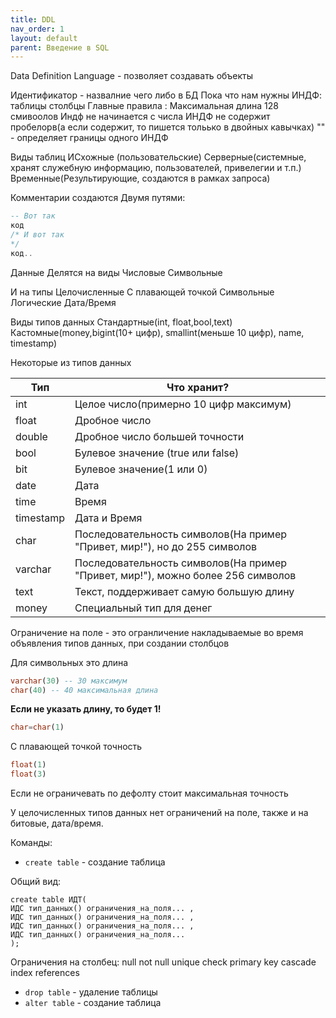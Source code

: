 ```yaml
---
title: DDL
nav_order: 1
layout: default
parent: Введение в SQL
---
```


Data Definition Language - позволяет создавать объекты

Идентификатор - назвалние чего  либо в БД 
Пока что нам нужны ИНДФ:
таблицы
столбцы
Главные правила :
Максимальная длина 128 смивоолов
Индф не начинается с числа
ИНДФ не содержит пробелорв(а если содержит, то пишется тольько в двойных кавычках)
"" - определяет границы одного ИНДФ

Виды таблиц 
ИСхожные (пользовательские)
Серверные(системные, хранят служебную информацию, пользователей, привелегии и т.п.)
Временные(Результирующие, создаются в рамках запроса)


Комментарии создаются Двумя путями:
```sql
-- Вот так
код
/* И вот так
*/
код..
```
Данные
Делятся на виды
Числовые
Символьные

И на типы
Целочисленные 
С плавающей точкой
Символьные
Логические
Дата/Время

Виды типов данных
Стандартные(int, float,bool,text)
Кастомные(money,bigint(10+ цифр), smallint(меньше 10 цифр), name, timestamp)

Некоторые из типов данных

| Тип       | Что хранит?                                                                     |
| --------- | ------------------------------------------------------------------------------- |
| int       | Целое число(примерно 10 цифр максимум)                                          |
| float     | Дробное число                                                                   |
| double    | Дробное число большей точности                                                  |
| bool      | Булевое значение (true или false)                                               |
| bit       | Булевое значение(1 или 0)                                                       |
| date      | Дата                                                                            |
| time      | Время                                                                           |
| timestamp | Дата и Время                                                                    |
| char      | Последовательность символов(На пример "Привет, мир!"), но до 255 символов       |
| varchar   | Последовательность символов(На пример "Привет, мир!"), можно более 256 символов |
| text      | Текст, поддерживает самую большую длину                                         |
| money     | Специальный тип для денег                                                       |

Ограничение на поле - это огранличение накладываемые во время объявления типов данных, при создании столбцов

Для символьных это длина
```sql
varchar(30) -- 30 максимум
char(40) -- 40 максимальная длина
```
**Если не указать длину, то будет 1!**
```sql
char=char(1)
```

С плавающей точкой точность
```sql
float(1)
float(3)
```

Если не ограничевать по дефолту стоит максимальная точность

У целочисленных типов данных нет ограничений на поле, также и на битовые, дата/время.

Команды:
- `create table` - создание таблица

Общий вид:
```
create table ИДТ(
ИДС тип_данных() ограничения_на_поля... ,
ИДС тип_данных() ограничения_на_поля... ,
ИДС тип_данных() ограничения_на_поля... ,
ИДС тип_данных() ограничения_на_поля...
);
```

Ограничения на столбец:
null
not null
unique
check
primary key
cascade
index
references


- `drop table` - удаление таблицы
- `alter table` - создание таблица
